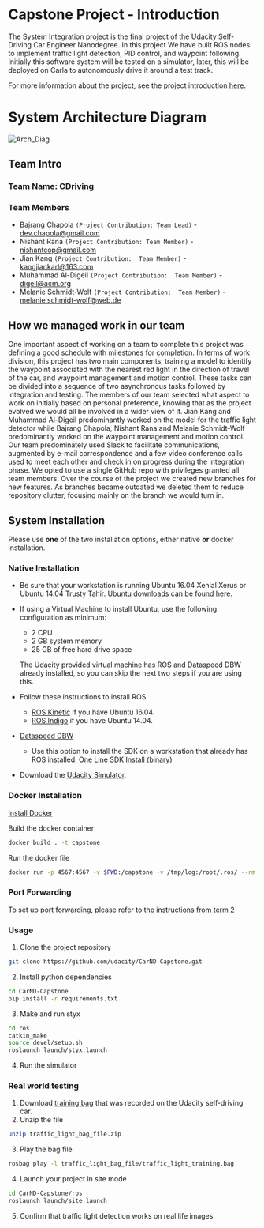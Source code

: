 [Arch_Diag]: ./imgs/system_arch.png "Arch_Diag"

# Capstone Project - Introduction
The System Integration project is the final project of the Udacity Self-Driving Car Engineer Nanodegree. In this project We have built ROS nodes to implement traffic light detection, PID control, and waypoint following. Initially this software system will be tested on a simulator, later, this will be deployed on Carla to autonomously drive it around a test track.

For more information about the project, see the project introduction [here](https://classroom.udacity.com/nanodegrees/nd013/parts/6047fe34-d93c-4f50-8336-b70ef10cb4b2/modules/e1a23b06-329a-4684-a717-ad476f0d8dff/lessons/462c933d-9f24-42d3-8bdc-a08a5fc866e4/concepts/5ab4b122-83e6-436d-850f-9f4d26627fd9).

# System Architecture Diagram
![Arch_Diag]

## Team Intro
### Team Name: CDriving
### Team Members
* Bajrang Chapola `(Project Contribution: Team Lead)` - dev.chapola@gmail.com
* Nishant Rana `(Project Contribution: Team Member)` - nishantcop@gmail.com 
* Jian Kang `(Project Contribution:  Team Member)` -  kangjiankarl@163.com
* Muhammad Al-Digeil `(Project Contribution:  Team Member)` - digeil@acm.org
* Melanie Schmidt-Wolf `(Project Contribution:  Team Member)` - melanie.schmidt-wolf@web.de

## How we managed work in our team

One important aspect of working on a team to complete this project was defining a good
schedule with milestones for completion. 
In terms of work division, this project has two main components, training a model to
identify the waypoint associated with the nearest red light in the direction of travel of the
car, and waypoint management and motion control. These tasks can be divided into a
sequence of two asynchronous tasks followed by integration and testing.
The members of our team selected what aspect to work on initially based on personal
preference, knowing that as the project evolved we would all be involved in a wider view
of it. Jian Kang  and Muhammad Al-Digeil predominantly worked on the model for the traffic light detector
while Bajrang Chapola, Nishant Rana and Melanie Schmidt-Wolf predominantly worked on the waypoint management and motion control. 
Our team predominately used Slack to facilitate communications, augmented by e-mail
correspondence and a few video conference calls used to meet each other and check in
on progress during the integration phase. We opted to use a single GitHub repo with
privileges granted all team members. Over the course of the project we created new
branches for new features. As branches became outdated we deleted them to reduce
repository clutter, focusing mainly on the branch we would turn in.

## System Installation

Please use **one** of the two installation options, either native **or** docker installation.

### Native Installation

* Be sure that your workstation is running Ubuntu 16.04 Xenial Xerus or Ubuntu 14.04 Trusty Tahir. [Ubuntu downloads can be found here](https://www.ubuntu.com/download/desktop).
* If using a Virtual Machine to install Ubuntu, use the following configuration as minimum:
  * 2 CPU
  * 2 GB system memory
  * 25 GB of free hard drive space

  The Udacity provided virtual machine has ROS and Dataspeed DBW already installed, so you can skip the next two steps if you are using this.

* Follow these instructions to install ROS
  * [ROS Kinetic](http://wiki.ros.org/kinetic/Installation/Ubuntu) if you have Ubuntu 16.04.
  * [ROS Indigo](http://wiki.ros.org/indigo/Installation/Ubuntu) if you have Ubuntu 14.04.
* [Dataspeed DBW](https://bitbucket.org/DataspeedInc/dbw_mkz_ros)
  * Use this option to install the SDK on a workstation that already has ROS installed: [One Line SDK Install (binary)](https://bitbucket.org/DataspeedInc/dbw_mkz_ros/src/81e63fcc335d7b64139d7482017d6a97b405e250/ROS_SETUP.md?fileviewer=file-view-default)
* Download the [Udacity Simulator](https://github.com/udacity/CarND-Capstone/releases).

### Docker Installation
[Install Docker](https://docs.docker.com/engine/installation/)

Build the docker container
```bash
docker build . -t capstone
```

Run the docker file
```bash
docker run -p 4567:4567 -v $PWD:/capstone -v /tmp/log:/root/.ros/ --rm -it capstone
```

### Port Forwarding
To set up port forwarding, please refer to the [instructions from term 2](https://classroom.udacity.com/nanodegrees/nd013/parts/40f38239-66b6-46ec-ae68-03afd8a601c8/modules/0949fca6-b379-42af-a919-ee50aa304e6a/lessons/f758c44c-5e40-4e01-93b5-1a82aa4e044f/concepts/16cf4a78-4fc7-49e1-8621-3450ca938b77)

### Usage

1. Clone the project repository
```bash
git clone https://github.com/udacity/CarND-Capstone.git
```

2. Install python dependencies
```bash
cd CarND-Capstone
pip install -r requirements.txt
```
3. Make and run styx
```bash
cd ros
catkin_make
source devel/setup.sh
roslaunch launch/styx.launch
```
4. Run the simulator

### Real world testing
1. Download [training bag](https://s3-us-west-1.amazonaws.com/udacity-selfdrivingcar/traffic_light_bag_file.zip) that was recorded on the Udacity self-driving car.
2. Unzip the file
```bash
unzip traffic_light_bag_file.zip
```
3. Play the bag file
```bash
rosbag play -l traffic_light_bag_file/traffic_light_training.bag
```
4. Launch your project in site mode
```bash
cd CarND-Capstone/ros
roslaunch launch/site.launch
```
5. Confirm that traffic light detection works on real life images
